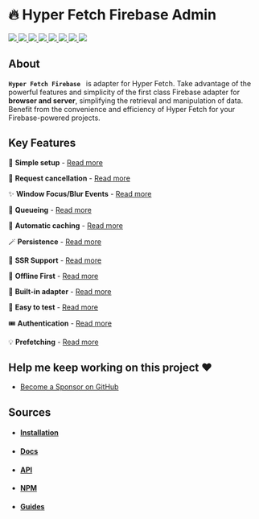 # 🔥 Hyper Fetch Firebase Admin

<p>
  <a href="https://bettertyped.com/">
    <img src="https://custom-icon-badges.demolab.com/static/v1?label=&message=BetterTyped&color=333&logo=BT" />
  </a>
  <a href="https://github.com/BetterTyped/hyper-fetch">
    <img src="https://custom-icon-badges.demolab.com/github/stars/BetterTyped/hyper-fetch?logo=star&color=118ab2" />
  </a>
  <a href="https://github.com/BetterTyped/hyper-fetch/blob/main/License.md">
    <img src="https://custom-icon-badges.demolab.com/github/license/BetterTyped/hyper-fetch?logo=law&color=yellow" />
  </a>
  <a href="https://www.npmjs.com/package/@hyper-fetch/firebase">
    <img src="https://custom-icon-badges.demolab.com/npm/v/@hyper-fetch/firebase.svg?logo=npm&color=e76f51" />
  </a>
  <a href="https://api.codeclimate.com/v1/badges/eade9435e75ecea0c004/test_coverage">
    <img src="https://api.codeclimate.com/v1/badges/eade9435e75ecea0c004/test_coverage" />
  </a>
  <a href="https://github.com/BetterTyped/hyper-fetch">
    <img src="https://custom-icon-badges.demolab.com/badge/typescript-%23007ACC.svg?logo=typescript&logoColor=white" />
  </a>
  <a href="https://github.com/BetterTyped/hyper-fetch">
    <img src="https://custom-icon-badges.demolab.com/badge/-Firebase-E10098?logo=firebase&logoColor=white" />
  </a>
  <a href="https://www.npmjs.com/package/@hyper-fetch/firebase">
    <img src="https://custom-icon-badges.demolab.com/bundlephobia/minzip/@hyper-fetch/firebase?color=64BC4B&logo=package" />
  </a>
</p>

## About

**`Hyper Fetch Firebase `** is adapter for Hyper Fetch. Take advantage of the powerful features and simplicity of the
first class Firebase adapter for **browser and server**, simplifying the retrieval and manipulation of data. Benefit
from the convenience and efficiency of Hyper Fetch for your Firebase-powered projects.

## Key Features

🔮 **Simple setup** - [Read more](https://hyperfetch.bettertyped.com/docs/guides/basic/setup)

🎯 **Request cancellation** - [Read more](https://hyperfetch.bettertyped.com/docs/guides/advanced/cancellation)

✨ **Window Focus/Blur Events** -
[Read more](https://hyperfetch.bettertyped.com/docs/guides/react/core/window-focus-blur)

🚀 **Queueing** - [Read more](https://hyperfetch.bettertyped.com/docs/guides/advanced/queueing)

💎 **Automatic caching** - [Read more](https://hyperfetch.bettertyped.com/docs/documentation/core/cache)

🪄 **Persistence** - [Read more](https://hyperfetch.bettertyped.com/docs/guides/advanced/persistence)

🎊 **SSR Support** - [Read more](https://hyperfetch.bettertyped.com/docs/documentation/getting-started/environment)

🔋 **Offline First** - [Read more](https://hyperfetch.bettertyped.com/docs/guides/advanced/offline)

📡 **Built-in adapter** - [Read more](https://hyperfetch.bettertyped.com/docs/documentation/core/adapter)

🧪 **Easy to test** - [Read more](https://hyperfetch.bettertyped.com/docs/documentation/getting-started/testing)

🎟 **Authentication** - [Read more](https://hyperfetch.bettertyped.com/docs/guides/basic/authentication)

💡 **Prefetching** - [Read more](https://hyperfetch.bettertyped.com/docs/guides/advanced/prefetching)

## Help me keep working on this project ❤️

- [Become a Sponsor on GitHub](https://github.com/sponsors/prc5)

## Sources

- #### [Installation](https://hyperfetch.bettertyped.com/docs/documentation/getting-started/installation)
- #### [Docs](https://hyperfetch.bettertyped.com/docs/react/overview)
- #### [API](https://hyperfetch.bettertyped.com/api/)
- #### [NPM](https://www.npmjs.com/package/@hyper-fetch/firebase)
- #### [Guides](https://hyperfetch.bettertyped.com/guides/basic/setup)

